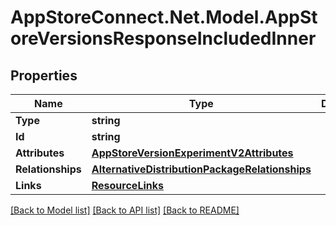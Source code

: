 # AppStoreConnect.Net.Model.AppStoreVersionsResponseIncludedInner

## Properties

Name | Type | Description | Notes
------------ | ------------- | ------------- | -------------
**Type** | **string** |  | 
**Id** | **string** |  | 
**Attributes** | [**AppStoreVersionExperimentV2Attributes**](AppStoreVersionExperimentV2Attributes.md) |  | [optional] 
**Relationships** | [**AlternativeDistributionPackageRelationships**](AlternativeDistributionPackageRelationships.md) |  | [optional] 
**Links** | [**ResourceLinks**](ResourceLinks.md) |  | [optional] 

[[Back to Model list]](../README.md#documentation-for-models) [[Back to API list]](../README.md#documentation-for-api-endpoints) [[Back to README]](../README.md)

